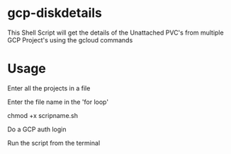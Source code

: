 # gcp-diskdetails
This Shell Script will get the details of the Unattached PVC's from multiple GCP Project's using the gcloud commands 

# Usage

Enter all the projects in a file

Enter the file name in the 'for loop'

chmod +x scripname.sh

Do a GCP auth login 

Run the script from the terminal
